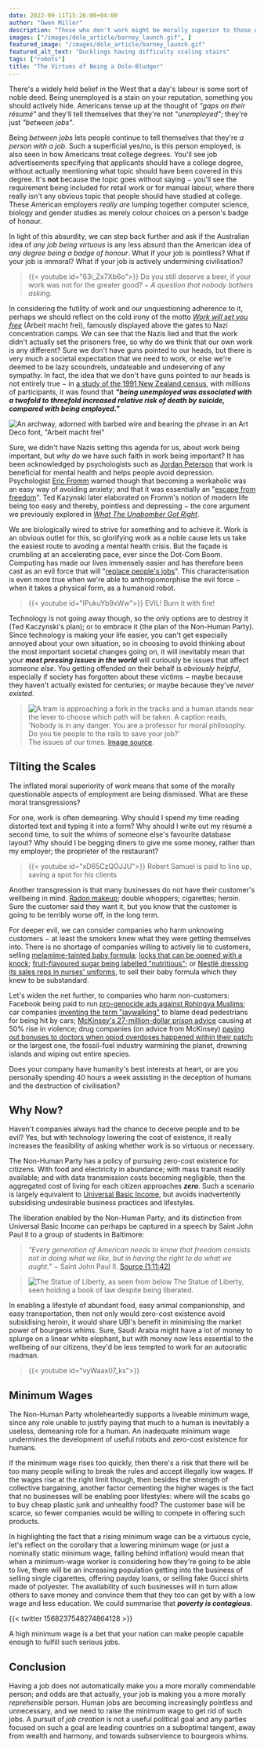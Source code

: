 ```yaml
---
date: 2022-09-11T15:26:00+04:00
author: "Owen Miller"
description: "Those who don't work might be morally superior to those who do."
images: ["/images/dole_article/barney_launch.gif", ]
featured_image: "/images/dole_article/barney_launch.gif"
featured_alt_text: "Ducklings having difficulty scaling stairs"
tags: ["robots"]
title: "The Virtues of Being a Dole-Bludger"
---
```

There's a widely held belief in the West that a day's labour is some sort of noble deed. Being unemployed is a stain on your reputation, something you should actively hide. Americans tense up at the thought of _"gaps on their résumé"_ and they'll tell themselves that they're not _"unemployed"_; they're just _"between jobs"_.

Being _between jobs_ lets people continue to tell themselves that they're _a person with a job_. Such a superficial yes/no, is this person employed, is also seen in how Americans treat college degrees. You'll see job advertisements specifying that applicants should have a college degree, without actually mentioning what topic should have been covered in this degree. It's __not__ because the topic goes without saying − you'll see the requirement being included for retail work or for manual labour, where there really isn't any obvious topic that people should have studied at college. These American employers _really are_ lumping together computer science, biology and gender studies as merely colour choices on a person's badge of honour.

In light of this absurdity, we can step back further and ask if the Australian idea of _any job being virtuous_ is any less absurd than the American idea of _any degree being a badge of honour_. What if your job is pointless? What if your job is immoral? What if your job is actively undermining civilisation?

> {{< youtube id="63i_Zx7Xb6o">}}
> Do you still deserve a beer, if your work was not for the greater good? − _A question that nobody bothers asking._

In considering the futility of work and our unquestioning adherence to it, perhaps we should reflect on the cold irony of the motto [_Work will set you free_](https://en.wikipedia.org/wiki/Arbeit_macht_frei) (Arbeit macht frei), famously displayed above the gates to Nazi concentration camps. We can see that the Nazis lied and that the work didn't actually set the prisoners free, so why do we think that our own work is any different? Sure we don't have guns pointed to our heads, but there is very much a societal expectation that we need to work, or else we're deemed to be lazy scoundrels, undateable and undeserving of any sympathy. In fact, the idea that we don't have guns pointed to our heads is not entirely true − in [a study of the 1991 New Zealand census](https://jech.bmj.com/content/57/8/594), with millions of participants, it was found that ___"being unemployed was associated with a twofold to threefold increased relative risk of death by suicide, compared with being employed."___

![An archway, adorned with barbed wire and bearing the phrase in an Art Deco font, "Arbeit macht frei"](/images/dole_article/Arbeit_Macht_Frei_(detail).jpg)

Sure, we didn't have Nazis setting this agenda for us, about work being important, but _why do_ we have such faith in work being important? It has been acknowledged by psychologists such as [Jordan Peterson](https://en.wikipedia.org/wiki/Jordan_Peterson) that work is beneficial for mental health and helps people avoid depression. Psychologist [Eric Fromm](https://en.wikipedia.org/wiki/Erich_Fromm) warned though that becoming a workaholic was an easy way of avoiding anxiety; and that it was essentially an "[escape from freedom](https://en.wikipedia.org/wiki/Escape_from_Freedom)". Ted Kazynski later elaborated on Fromm's notion of modern life being too easy and thereby, pointless and depressing − the core argument we previously explored in [_What The Unabomber Got Right_](../what_the_unabomber_got_right).

We are biologically wired to strive for something and to achieve it. Work is an obvious outlet for this, so glorifying work as a noble cause lets us take the easiest route to avoding a mental health crisis. But the façade is crumbling at an accelerating pace, ever since the Dot-Com Boom. Computing has made our lives immensely easier and has therefore been cast as an evil force that will "[replace people's jobs](https://www.linkedin.com/pulse/children-can-steal-your-jobs-back-from-robots-owen-miller/)". This characterisation is even more true when we're able to anthropomorphise the evil force − when it takes a physical form, as a humanoid robot.

> {{< youtube id="IPukuYb9xWw">}}
> EVIL! Burn it with fire!

Technology is not going away though, so the only options are to destroy it (Ted Kaczynski's plan); or to embrace it (the plan of the Non-Human Party). Since technology is making your life easier, you can't get especially annoyed about your own situation, so in choosing to avoid thinking about the most important societal changes going on, it will inevitably mean that your ___most pressing issues in the world___ will curiously be issues that affect _someone else_. You getting offended on their behalf is _obviously helpful_, especially if society has forgotten about these victims − maybe because they haven't actually existed for centuries; or maybe because they've _never existed_.

> ![A tram is approaching a fork in the tracks and a human stands near the lever to choose which path will be taken. A caption reads, 'Nobody is in any danger. You are a professor for moral philosophy. Do you tie people to the rails to save your job?'](/images/dole_article/trolley_problem.jpg)
> The issues of our times. [Image source](https://www.reddit.com/r/funny/comments/gbi869/trolley_problem_philosopher_edition/).

## Tilting the Scales
The inflated moral superiority of _work_ means that some of the morally questionable aspects of employment are being dismissed. What are these moral transgressions?

For one, work is often demeaning. Why should I spend my time reading distorted text and typing it into a form? Why should I write out my résumé a second time, to suit the whims of someone else's favourite database layout? Why should I be begging diners to give me some money, rather than my employer; the proprieter of the restaurant?

> {{< youtube id="xD65CzQOJJU">}}
> Robert Samuel is paid to line up, saving a spot for his clients

Another transgression is that many businesses do not have their customer's wellbeing in mind. [Radon makeup](../embracing_evil_technolgy); double whoppers; cigarettes; heroin. Sure the customer said they want it, but you know that the customer is going to be terribly worse off, in the long term.

For deeper evil, we can consider companies who harm unknowing customers − at least the smokers knew what they were getting themselves into. There is no shortage of companies willing to actively lie to customers, selling [melamime-tainted baby formula](https://en.wikipedia.org/wiki/2008_Chinese_milk_scandal); [locks that can be opened with a knock](https://www.youtube.com/watch?v=XbrUq3adFDQ); [fruit-flavoured sugar being labelled "nutritious"](https://www.cmo.com.au/article/645769/heinz-hit-2-25m-penalties-misleading-advertising-claims/); or [Nestlé dressing its sales reps in nurses' uniforms](https://www.theguardian.com/sustainable-business/nestle-baby-milk-scandal-food-industry-standards), to sell their baby formula which they knew to be substandard.

Let's widen the net further, to companies who harm non-customers: Facebook being paid to run [pro-genocide ads against Rohingya Muslims](../attention_economy.md); car companies [inventing the term "jaywalking"](https://marker.medium.com/the-invention-of-jaywalking-afd48f994c05) to blame dead pedestrians for being hit by cars; [McKinsey's 27-million-dollar prison advice](https://www.propublica.org/article/new-york-city-paid-mckinsey-millions-to-stem-jail-violence-instead-violence-soared) causing at 50% rise in violence; drug companies (on advice from McKinsey) [paying out bonuses to doctors when opiod overdoses happened within their patch](https://pluralistic.net/2022/06/30/mckinsey-mafia/#everybody-must-get-stoned); or the largest one, the fossil-fuel industry warmining the planet, drowning islands and wiping out entire species.

Does your company have humanity's best interests at heart, or are you personally spending 40 hours a week assisting in the deception of humans and the destruction of civilisation?

## Why Now?
Haven't companies always had the chance to deceive people and to be evil? Yes, but with technology lowering the cost of existence, it really increases the feasibility of asking whether work is so virtuous or necessary.

The Non-Human Party has a policy of pursuing zero-cost existence for citizens. With food and electricity in abundance; with mass transit readily available; and with data transmission costs becoming negligible, then the aggregated cost of living for each citizen approaches ___zero___. Such a scenario is largely equivalent to [Universal Basic Income](https://en.wikipedia.org/wiki/Universal_basic_income), but avoids inadvertently subsidising undesirable business practices and lifestyles.

The liberation enabled by the Non-Human Party; and its distinction from Universal Basic Income can perhaps be captured in a speech by Saint John Paul II to a group of students in Baltimore:

> _"Every generation of American needs to know that freedom consists not in doing what we like, but in having the right to do what we aught."_ − Saint John Paul II. [Source (1:11:42)](https://open.spotify.com/episode/1ecuq4nJ1J4HuchKf3MPH3)

> ![The Statue of Liberty, as seen from below](/images/dole_article/Statue_of_Liberty.JPG)
> The Statue of Liberty, seen holding a book of law despite being liberated.


In enabling a lifestyle of abundant food, easy animal companionship, and easy transportation, then not only would zero-cost existence avoid subsidising heroin, it would share UBI's benefit in minimising the market power of bourgeois whims. Sure, Saudi Arabia might have a lot of money to splurge on a linear white elephant, but with money now less essential to the wellbeing of our citizens, they'd be less tempted to work for an autocratic madman.

> {{< youtube id="vyWaax07_ks">}}

## Minimum Wages
The Non-Human Party wholeheartedly supports a liveable minimum wage, since any role unable to justify paying that much to a human is inevitably a useless, demeaning role for a human. An inadequate minimum wage undermines the development of useful robots and zero-cost existence for humans.

If the minimum wage rises too quickly, then there's a risk that there will be too many people willing to break the rules and accept illegally low wages. If the wages rise at the right limit though, then besides the strength of collective bargaining, another factor cementing the higher wages is the fact that no businesses will be enabling poor lifestyles: where will the scabs go to buy cheap plastic junk and unhealthy food? The customer base will be scarce, so fewer companies would be willing to compete in offering such products.

In highlighting the fact that a rising minimum wage can be a virtuous cycle, let's reflect on the corollary that a lowering minimum wage (or just a nominally static minimum wage, falling behind inflation) would mean that when a minimum-wage worker is considering how they're going to be able to live, there will be an increasing population getting into the business of selling single cigarettes, offering payday loans, or selling fake Gucci shirts made of polyester. The availability of such businesses will in turn allow others to save money and convince them that they too can get by with a low wage and less education. We could summarise that ___poverty is contagious___.

{{< twitter 1568237548274864128 >}}

A high minimum wage is a bet that your nation can make people capable enough to fulfill such serious jobs.

## Conclusion
Having a job does not automatically make you a more morally commendable person; and odds are that actually, your job is making you a more morally _reprehensible_ person. Human jobs are becoming increasingly pointless and unnecessary, and we need to raise the minimum wage to get rid of such jobs. A pursuit of _job creation_ is not a useful political goal and any parties focused on such a goal are leading countries on a suboptimal tangent, away from wealth and harmony, and towards subservience to bourgeois whims.

